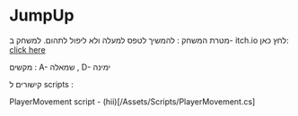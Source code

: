 # JumpUp


מטרת המשחק : להמשיך לטפס למעלה ולא ליפול לתהום. למשחק ב- itch.io לחץ כאן: [click here](https://m-h-a.itch.io/jumpup)

מקשים : A- שמאלה , D- ימינה

קישורים ל scripts :

PlayerMovement script - (hii)[/Assets/Scripts/PlayerMovement.cs]
